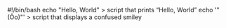 #!/bin/bash
echo "Hello, World" > script that prints “Hello, World”
echo '"(Ôo)"\' > script that displays a confused smiley
